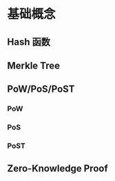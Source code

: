 # 基础概念

## Hash 函数

## Merkle Tree

## PoW/PoS/PoST

### PoW

### PoS

### PoST



## Zero-Knowledge Proof
